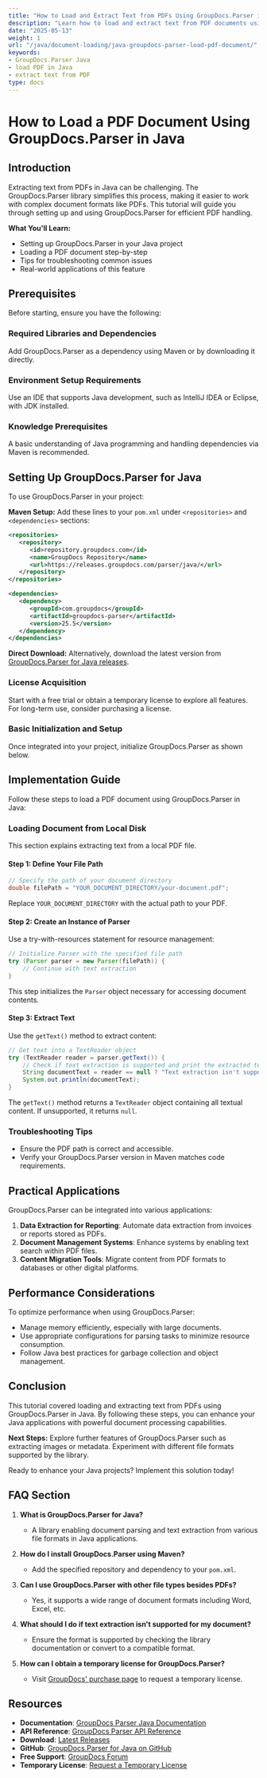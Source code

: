 ```yaml
---
title: "How to Load and Extract Text from PDFs Using GroupDocs.Parser in Java"
description: "Learn how to load and extract text from PDF documents using the powerful GroupDocs.Parser library for Java, with step-by-step guidance."
date: "2025-05-13"
weight: 1
url: "/java/document-loading/java-groupdocs-parser-load-pdf-document/"
keywords:
- GroupDocs.Parser Java
- load PDF in Java
- extract text from PDF
type: docs
---
```

# How to Load a PDF Document Using GroupDocs.Parser in Java

## Introduction

Extracting text from PDFs in Java can be challenging. The GroupDocs.Parser library simplifies this process, making it easier to work with complex document formats like PDFs. This tutorial will guide you through setting up and using GroupDocs.Parser for efficient PDF handling.

**What You'll Learn:**
- Setting up GroupDocs.Parser in your Java project
- Loading a PDF document step-by-step
- Tips for troubleshooting common issues
- Real-world applications of this feature

## Prerequisites

Before starting, ensure you have the following:

### Required Libraries and Dependencies

Add GroupDocs.Parser as a dependency using Maven or by downloading it directly.

### Environment Setup Requirements

Use an IDE that supports Java development, such as IntelliJ IDEA or Eclipse, with JDK installed.

### Knowledge Prerequisites

A basic understanding of Java programming and handling dependencies via Maven is recommended.

## Setting Up GroupDocs.Parser for Java

To use GroupDocs.Parser in your project:

**Maven Setup:**
Add these lines to your `pom.xml` under `<repositories>` and `<dependencies>` sections:
```xml
<repositories>
   <repository>
      <id>repository.groupdocs.com</id>
      <name>GroupDocs Repository</name>
      <url>https://releases.groupdocs.com/parser/java/</url>
   </repository>
</repositories>

<dependencies>
   <dependency>
      <groupId>com.groupdocs</groupId>
      <artifactId>groupdocs-parser</artifactId>
      <version>25.5</version>
   </dependency>
</dependencies>
```
**Direct Download:**
Alternatively, download the latest version from [GroupDocs.Parser for Java releases](https://releases.groupdocs.com/parser/java/).

### License Acquisition

Start with a free trial or obtain a temporary license to explore all features. For long-term use, consider purchasing a license.

### Basic Initialization and Setup

Once integrated into your project, initialize GroupDocs.Parser as shown below.

## Implementation Guide

Follow these steps to load a PDF document using GroupDocs.Parser in Java:

### Loading Document from Local Disk

This section explains extracting text from a local PDF file.

#### Step 1: Define Your File Path
```java
// Specify the path of your document directory
double filePath = "YOUR_DOCUMENT_DIRECTORY/your-document.pdf";
```
Replace `YOUR_DOCUMENT_DIRECTORY` with the actual path to your PDF.

#### Step 2: Create an Instance of Parser
Use a try-with-resources statement for resource management:
```java
// Initialize Parser with the specified file path
try (Parser parser = new Parser(filePath)) {
    // Continue with text extraction
}
```
This step initializes the `Parser` object necessary for accessing document contents.

#### Step 3: Extract Text
Use the `getText()` method to extract content:
```java
// Get text into a TextReader object
try (TextReader reader = parser.getText()) {
    // Check if text extraction is supported and print the extracted text
    String documentText = reader == null ? "Text extraction isn't supported" : reader.readToEnd();
    System.out.println(documentText);
}
```
The `getText()` method returns a `TextReader` object containing all textual content. If unsupported, it returns `null`.

### Troubleshooting Tips
- Ensure the PDF path is correct and accessible.
- Verify your GroupDocs.Parser version in Maven matches code requirements.

## Practical Applications

GroupDocs.Parser can be integrated into various applications:
1. **Data Extraction for Reporting**: Automate data extraction from invoices or reports stored as PDFs.
2. **Document Management Systems**: Enhance systems by enabling text search within PDF files.
3. **Content Migration Tools**: Migrate content from PDF formats to databases or other digital platforms.

## Performance Considerations

To optimize performance when using GroupDocs.Parser:
- Manage memory efficiently, especially with large documents.
- Use appropriate configurations for parsing tasks to minimize resource consumption.
- Follow Java best practices for garbage collection and object management.

## Conclusion

This tutorial covered loading and extracting text from PDFs using GroupDocs.Parser in Java. By following these steps, you can enhance your Java applications with powerful document processing capabilities.

**Next Steps:**
Explore further features of GroupDocs.Parser such as extracting images or metadata. Experiment with different file formats supported by the library.

Ready to enhance your Java projects? Implement this solution today!

## FAQ Section

1. **What is GroupDocs.Parser for Java?**
   - A library enabling document parsing and text extraction from various file formats in Java applications.

2. **How do I install GroupDocs.Parser using Maven?**
   - Add the specified repository and dependency to your `pom.xml`.

3. **Can I use GroupDocs.Parser with other file types besides PDFs?**
   - Yes, it supports a wide range of document formats including Word, Excel, etc.

4. **What should I do if text extraction isn't supported for my document?**
   - Ensure the format is supported by checking the library documentation or convert to a compatible format.

5. **How can I obtain a temporary license for GroupDocs.Parser?**
   - Visit [GroupDocs' purchase page](https://purchase.groupdocs.com/temporary-license/) to request a temporary license.

## Resources
- **Documentation**: [GroupDocs Parser Java Documentation](https://docs.groupdocs.com/parser/java/)
- **API Reference**: [GroupDocs Parser API Reference](https://reference.groupdocs.com/parser/java)
- **Download**: [Latest Releases](https://releases.groupdocs.com/parser/java/)
- **GitHub**: [GroupDocs.Parser for Java on GitHub](https://github.com/groupdocs-parser/GroupDocs.Parser-for-Java)
- **Free Support**: [GroupDocs Forum](https://forum.groupdocs.com/c/parser)
- **Temporary License**: [Request a Temporary License](https://purchase.groupdocs.com/temporary-license/)
